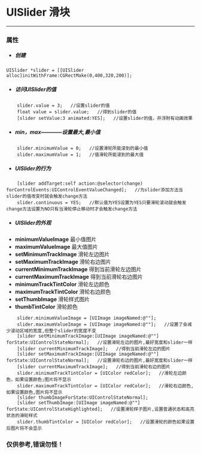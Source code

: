 # UISlider 滑块
***
### 属性
- ##### 创建
```
UISlider *slider = [[UISlider alloc]initWithFrame:CGRectMake(0,400,320,200)];
```

- ##### 访问UISlider的值
```
    slider.value = 3;   //设置slider的值
    float value = slider.value;   //得到slider的值
    [slider setValue:3 animated:YES];   //设置slider的值，并浮附有动画效果
```

- ##### min，max————设置最大,最小值
```
    slider.minimumValue = 0;   //设置滑轮所能滚到的最小值
    slider.maximumValue = 1;   //值滑轮所能滚到的最大值
```

- ##### UISlider的行为
```
    [slider addTarget:self action:@selector(change) forControlEvents:UIControlEventValueChanged];   //为slider添加方法当slider的值改变时就会触发change方法
    slider.continuous = YES;   //默认值为YES设置为YES只要滑轮滚动就会触发change方法设置为NO只有当滑轮停止移动时才会触发change方法
```

- ##### UISlider的外观
 - **minimumValueImage** 最小值图片
 - **maximumValueImage** 最大值图片
 - **setMinimumTrackImage** 滑轮左边图片
 - **setMaximumTrackImage** 滑轮右边图片
 - **currentMinimumTrackImage** 得到当前滑轮左边图片
 - **currentMaximumTrackImage** 得到当前滑轮右边图片
 - **minimumTrackTintColor** 滑轮左边颜色
 - **maximumTrackTintColor** 滑轮右边颜色
 - **setThumbImage** 滑轮样式图片
 - **thumbTintColor** 滑轮颜色
```
    slider.minimumValueImage = [UIImage imageNamed:@""];
    slider.maximumValueImage = [UIImage imageNamed:@""];   //设置了会减少滚动区域的宽度,但整个slider的宽度不变
    [slider setMinimumTrackImage:[UIImage imageNamed:@""] forState:UIControlStateNormal];   //设置滑轮左边的图片,最好宽度和slider一样
    [slider currentMinimumTrackImage];   //得到当前滑轮左边的图片
    [slider setMaximumTrackImage:[UIImage imageNamed:@""] forState:UIControlStateNormal];   //设置滑轮右边的图片,最好宽度和slider一样
    [slider currentMaximumTrackImage];   //得到当前滑轮右边的图片
    slider.minimumTrackTintColor = [UIColor redColor];   //滑轮左边颜色，如果设置颜色;图片将不显示
    slider.maximumTrackTintColor = [UIColor redColor];   //滑轮右边颜色,如果设置颜色,图片将不显示
    [slider thumbImageForState:UIControlStateNormal];
    [slider setThumbImage:[UIImage imageNamed:@""] forState:UIControlStateHighlighted];   //设置滑轮样子图片,设置普通状态和高亮状态的滑轮样式
    slider.thumbTintColor = [UIColor redColor];   //设置滑轮的颜色如果设置后图片将不会显示
```

### 仅供参考,错误勿怪！